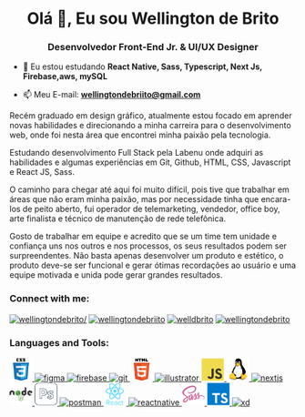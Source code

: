 <h1 align="center">Olá 👋, Eu sou Wellington de Brito</h1>
<h3 align="center">Desenvolvedor Front-End Jr. & UI/UX Designer</h3>

- 🌱 Eu estou estudando **React Native, Sass, Typescript, Next Js, Firebase,aws, mySQL**

- 📫 Meu E-mail: **wellingtondebriito@gmail.com**

Recém graduado em design gráfico, atualmente estou focado em aprender novas habilidades e direcionando a minha carreira para o desenvolvimento web, onde foi nesta área que encontrei minha paixão pela tecnologia.

Estudando desenvolvimento Full Stack pela Labenu onde adquiri as habilidades e algumas experiências em Git, Github, HTML, CSS, Javascript e React JS, Sass.

O caminho para chegar até aqui foi muito difícil, pois tive que trabalhar em áreas que não eram minha paixão, mas por necessidade tinha que encara-los de peito aberto, fui operador de telemarketing, vendedor, office boy, arte finalista e técnico de manutenção de rede telefônica.

Gosto de trabalhar em equipe e acredito que se um time tem unidade e confiança uns nos outros e nos processos, os seus resultados podem ser surpreendentes. Não basta apenas desenvolver um produto e estético, o produto deve-se ser funcional e gerar ótimas recordações ao usuário e uma equipe motivada e unida pode gerar grandes resultados.

<h3 align="left">Connect with me:</h3>
<p align="left">
<a href="https://linkedin.com/in/wellingtondebrito/" target="blank"><img align="center" src="https://cdn.jsdelivr.net/npm/simple-icons@3.0.1/icons/linkedin.svg" alt="wellingtondebrito/" height="30" width="40" /></a>
<a href="https://fb.com/wellingtondebriito" target="blank"><img align="center" src="https://cdn.jsdelivr.net/npm/simple-icons@3.0.1/icons/facebook.svg" alt="wellingtondebriito" height="30" width="40" /></a>
<a href="https://instagram.com/welldbrito" target="blank"><img align="center" src="https://cdn.jsdelivr.net/npm/simple-icons@3.0.1/icons/instagram.svg" alt="welldbrito" height="30" width="40" /></a>
<a href="https://www.behance.net/wellingtondebrito" target="blank"><img align="center" src="https://cdn.jsdelivr.net/npm/simple-icons@3.0.1/icons/behance.svg" alt="wellingtondebrito" height="30" width="40" /></a>
</p>

<h3 align="left">Languages and Tools:</h3>
<p align="left"> <a href="https://www.w3schools.com/css/" target="_blank"> <img src="https://raw.githubusercontent.com/devicons/devicon/master/icons/css3/css3-original-wordmark.svg" alt="css3" width="40" height="40"/> </a> <a href="https://www.figma.com/" target="_blank"> <img src="https://www.vectorlogo.zone/logos/figma/figma-icon.svg" alt="figma" width="40" height="40"/> </a> <a href="https://firebase.google.com/" target="_blank"> <img src="https://www.vectorlogo.zone/logos/firebase/firebase-icon.svg" alt="firebase" width="40" height="40"/> </a> <a href="https://git-scm.com/" target="_blank"> <img src="https://www.vectorlogo.zone/logos/git-scm/git-scm-icon.svg" alt="git" width="40" height="40"/> </a> <a href="https://www.w3.org/html/" target="_blank"> <img src="https://raw.githubusercontent.com/devicons/devicon/master/icons/html5/html5-original-wordmark.svg" alt="html5" width="40" height="40"/> </a> <a href="https://www.adobe.com/in/products/illustrator.html" target="_blank"> <img src="https://www.vectorlogo.zone/logos/adobe_illustrator/adobe_illustrator-icon.svg" alt="illustrator" width="40" height="40"/> </a> <a href="https://developer.mozilla.org/en-US/docs/Web/JavaScript" target="_blank"> <img src="https://raw.githubusercontent.com/devicons/devicon/master/icons/javascript/javascript-original.svg" alt="javascript" width="40" height="40"/> </a> <a href="https://www.linux.org/" target="_blank"> <img src="https://raw.githubusercontent.com/devicons/devicon/master/icons/linux/linux-original.svg" alt="linux" width="40" height="40"/> </a> <a href="https://nextjs.org/" target="_blank"> <img src="https://cdn.worldvectorlogo.com/logos/nextjs-3.svg" alt="nextjs" width="40" height="40"/> </a> <a href="https://nodejs.org" target="_blank"> <img src="https://raw.githubusercontent.com/devicons/devicon/master/icons/nodejs/nodejs-original-wordmark.svg" alt="nodejs" width="40" height="40"/> </a> <a href="https://www.photoshop.com/en" target="_blank"> <img src="https://raw.githubusercontent.com/devicons/devicon/master/icons/photoshop/photoshop-line.svg" alt="photoshop" width="40" height="40"/> </a> <a href="https://postman.com" target="_blank"> <img src="https://www.vectorlogo.zone/logos/getpostman/getpostman-icon.svg" alt="postman" width="40" height="40"/> </a> <a href="https://reactjs.org/" target="_blank"> <img src="https://raw.githubusercontent.com/devicons/devicon/master/icons/react/react-original-wordmark.svg" alt="react" width="40" height="40"/> </a> <a href="https://reactnative.dev/" target="_blank"> <img src="https://reactnative.dev/img/header_logo.svg" alt="reactnative" width="40" height="40"/> </a> <a href="https://sass-lang.com" target="_blank"> <img src="https://raw.githubusercontent.com/devicons/devicon/master/icons/sass/sass-original.svg" alt="sass" width="40" height="40"/> </a> <a href="https://www.typescriptlang.org/" target="_blank"> <img src="https://raw.githubusercontent.com/devicons/devicon/master/icons/typescript/typescript-original.svg" alt="typescript" width="40" height="40"/> </a> <a href="https://www.adobe.com/products/xd.html" target="_blank"> <img src="https://cdn.worldvectorlogo.com/logos/adobe-xd.svg" alt="xd" width="40" height="40"/> </a> </p>
